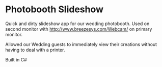 Photobooth Slideshow
===================

Quick and dirty slideshow app for our wedding photobooth.  Used on second monitor with http://www.breezesys.com/Webcam/ on primary monitor.  

Allowed our Wedding guests to immediately view their creations without having to deal with a printer.

Built in C#
